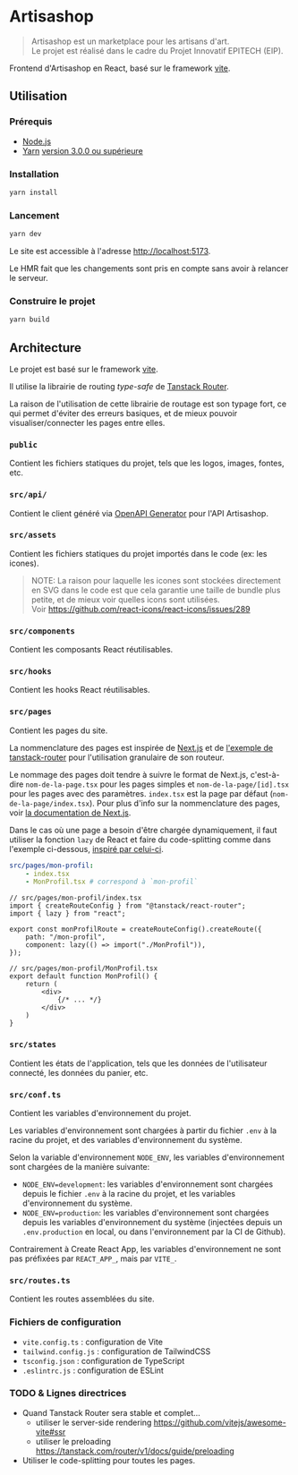# Artisashop

> Artisashop est un marketplace pour les artisans d'art.  
> Le projet est réalisé dans le cadre du Projet Innovatif EPITECH (EIP).

Frontend d'Artisashop en React, basé sur le framework [vite](https://vitejs.dev/).

## Utilisation

### Prérequis

-   [Node.js](https://nodejs.org/en/)
-   [Yarn](https://yarnpkg.com/lang/en/) [version 3.0.0 ou supérieure](https://yarnpkg.com/getting-started/install#updating-to-the-latest-versions)

### Installation

```bash
yarn install
```

### Lancement

```bash
yarn dev
```

Le site est accessible à l'adresse [http://localhost:5173](http://localhost:3000).

Le HMR fait que les changements sont pris en compte sans avoir à relancer le serveur.

### Construire le projet

```bash
yarn build
```

## Architecture

Le projet est basé sur le framework [vite](https://vitejs.dev/).

Il utilise la librairie de routing *type-safe* de [Tanstack Router](https://tanstack.com/router/v1).

La raison de l'utilisation de cette librairie de routage est son typage fort, ce qui permet d'éviter des erreurs basiques,
et de mieux pouvoir visualiser/connecter les pages entre elles.

### `public`

Contient les fichiers statiques du projet, tels que les logos, images, fontes, etc.

### `src/api/`

Contient le client généré via [OpenAPI Generator](https://openapi-generator.tech/) pour l'API Artisashop.

### `src/assets`

Contient les fichiers statiques du projet importés dans le code (ex: les icones).

> NOTE: La raison pour laquelle les icones sont stockées directement en SVG dans le code est que cela garantie une taille de bundle plus petite, et de mieux voir quelles icons sont utilisées.  
> Voir https://github.com/react-icons/react-icons/issues/289

### `src/components`

Contient les composants React réutilisables.

### `src/hooks`

Contient les hooks React réutilisables.

### `src/pages`

Contient les pages du site.

La nommenclature des pages est inspirée de [Next.js](https://nextjs.org/docs/basic-features/pages) et de [l'exemple de tanstack-router](https://github.com/TanStack/router/tree/beta/examples/react/kitchen-sink-codesplit) pour l'utilisation granulaire de son routeur.

Le nommage des pages doit tendre à suivre le format de Next.js, c'est-à-dire `nom-de-la-page.tsx` pour les pages simples et `nom-de-la-page/[id].tsx` pour les pages avec des paramètres. `index.tsx` est la page par défaut (`nom-de-la-page/index.tsx`).
Pour plus d'info sur la nommenclature des pages, voir [la documentation de Next.js](https://nextjs.org/docs/routing/introduction).

Dans le cas où une page a besoin d'être chargée dynamiquement, il faut utiliser la fonction `lazy` de React et faire du code-splitting comme dans l'exemple ci-dessous, [inspiré par celui-ci](https://github.com/TanStack/router/tree/beta/examples/react/kitchen-sink-codesplit/src/routes/expensive).

```yaml
src/pages/mon-profil:
    - index.tsx
    - MonProfil.tsx # correspond à `mon-profil`
```

```tsx
// src/pages/mon-profil/index.tsx
import { createRouteConfig } from "@tanstack/react-router";
import { lazy } from "react";

export const monProfilRoute = createRouteConfig().createRoute({
    path: "/mon-profil",
    component: lazy(() => import("./MonProfil")),
});
```

```tsx
// src/pages/mon-profil/MonProfil.tsx
export default function MonProfil() {
    return (
        <div>
            {/* ... */}
        </div>
    )
}
```

### `src/states`

Contient les états de l'application, tels que les données de l'utilisateur connecté, les données du panier, etc.

### `src/conf.ts`

Contient les variables d'environnement du projet.

Les variables d'environnement sont chargées à partir du fichier `.env` à la racine du projet, et des variables d'environnement du système.

Selon la variable d'environnement `NODE_ENV`, les variables d'environnement sont chargées de la manière suivante:

-   `NODE_ENV=development`: les variables d'environnement sont chargées depuis le fichier `.env` à la racine du projet, et les variables d'environnement du système.
-   `NODE_ENV=production`: les variables d'environnement sont chargées depuis les variables d'environnement du système (injectées depuis un `.env.production` en local, ou dans l'environnement par la CI de Github).

Contrairement à Create React App, les variables d'environnement ne sont pas préfixées par `REACT_APP_`, mais par `VITE_`.

### `src/routes.ts`

Contient les routes assemblées du site.

### Fichiers de configuration

-   `vite.config.ts` : configuration de Vite
-   `tailwind.config.js` : configuration de TailwindCSS
-   `tsconfig.json` : configuration de TypeScript
-   `.eslintrc.js` : configuration de ESLint

### TODO & Lignes directrices

-  Quand Tanstack Router sera stable et complet...
    - utiliser le server-side rendering <https://github.com/vitejs/awesome-vite#ssr>
    - utiliser le preloading <https://tanstack.com/router/v1/docs/guide/preloading>
- Utiliser le code-splitting pour toutes les pages.
